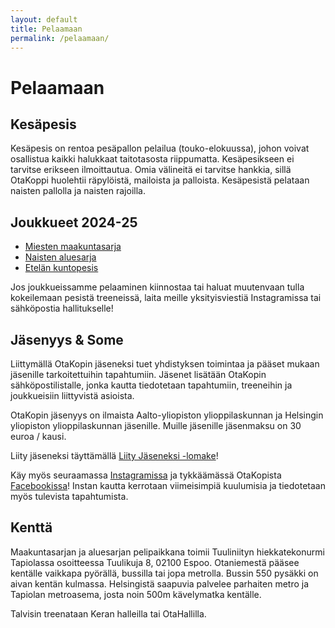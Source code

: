 ```yaml
---
layout: default
title: Pelaamaan
permalink: /pelaamaan/
---
```

# Pelaamaan

## Kesäpesis

Kesäpesis on rentoa pesäpallon pelailua (touko-elokuussa), johon
voivat osallistua kaikki halukkaat taitotasosta riippumatta.
Kesäpesikseen ei tarvitse erikseen ilmoittautua. Omia välineitä ei
tarvitse hankkia, sillä OtaKoppi huolehtii räpylöistä, mailoista
ja palloista. Kesäpesistä pelataan naisten pallolla ja
naisten rajoilla.

## Joukkueet 2024-25

* [Miesten maakuntasarja](https://www.pesistulokset.fi/joukkue/otakoppi/9927)
* [Naisten aluesarja](https://www.pesistulokset.fi/joukkue/otakoppi/10936)
* [Etelän kuntopesis](https://www.pesistulokset.fi/joukkue/1/11902)

Jos joukkueissamme pelaaminen kiinnostaa tai haluat muutenvaan tulla kokeilemaan pesistä treeneissä, laita meille yksityisviestiä Instagramissa tai sähköpostia hallitukselle!

## Jäsenyys & Some
Liittymällä OtaKopin jäseneksi tuet yhdistyksen toimintaa ja pääset mukaan jäsenille tarkoitettuihin tapahtumiin. Jäsenet lisätään OtaKopin sähköpostilistalle, jonka kautta tiedotetaan tapahtumiin, treeneihin ja joukkueisiin liittyvistä asioista.

OtaKopin jäsenyys on ilmaista Aalto-yliopiston ylioppilaskunnan ja Helsingin yliopiston ylioppilaskunnan jäsenille. Muille jäsenille jäsenmaksu on 30 euroa / kausi.

Liity jäseneksi täyttämällä [Liity Jäseneksi -lomake](https://forms.gle/b9Xu9D7SjTmpYYhn6)!

Käy myös seuraamassa [Instagramissa](https://www.instagram.com/otakoppi_official/) ja tykkäämässä OtaKopista [Facebookissa](https://www.facebook.com/otakoppi/)!
Instan kautta kerrotaan viimeisimpiä kuulumisia ja tiedotetaan myös tulevista tapahtumista. 

## Kenttä

Maakuntasarjan ja aluesarjan pelipaikkana toimii Tuuliniityn hiekkatekonurmi Tapiolassa osoitteessa Tuulikuja 8, 02100 Espoo. Otaniemestä pääsee kentälle vaikkapa pyörällä, bussilla tai jopa metrolla. Bussin 550 pysäkki on aivan kentän kulmassa. Helsingistä saapuvia palvelee parhaiten metro ja Tapiolan metroasema, josta noin 500m kävelymatka kentälle.

Talvisin treenataan Keran halleilla tai OtaHallilla.

